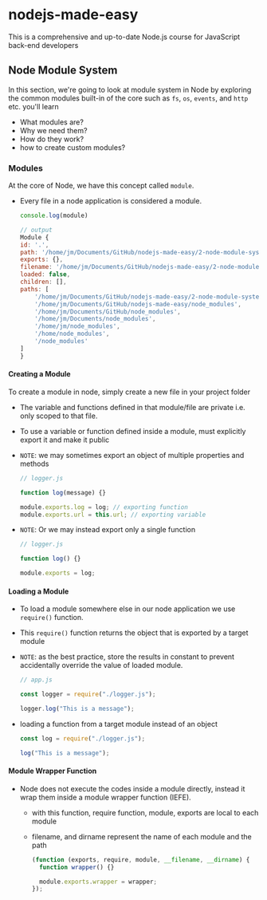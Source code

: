 # nodejs-made-easy

This is a comprehensive and up-to-date Node.js course for JavaScript back-end developers

## Node Module System

In this section, we're going to look at module system in Node by exploring the common modules built-in of the core such as `fs`, `os`, `events`, and `http` etc. you'll learn

- What modules are?
- Why we need them?
- How do they work?
- how to create custom modules?

### Modules

At the core of Node, we have this concept called `module`.

- Every file in a node application is considered a module.

  ```js
  console.log(module)

  // output
  Module {
  id: '.',
  path: '/home/jm/Documents/GitHub/nodejs-made-easy/2-node-module-system',
  exports: {},
  filename: '/home/jm/Documents/GitHub/nodejs-made-easy/2-node-module-system/globals.js',
  loaded: false,
  children: [],
  paths: [
      '/home/jm/Documents/GitHub/nodejs-made-easy/2-node-module-system/node_modules',
      '/home/jm/Documents/GitHub/nodejs-made-easy/node_modules',
      '/home/jm/Documents/GitHub/node_modules',
      '/home/jm/Documents/node_modules',
      '/home/jm/node_modules',
      '/home/node_modules',
      '/node_modules'
  ]
  }
  ```

#### Creating a Module

To create a module in node, simply create a new file in your project folder

- The variable and functions defined in that module/file are private i.e. only scoped to that file.

- To use a variable or function defined inside a module, must explicitly export it and make it public

- `NOTE`: we may sometimes export an object of multiple properties and methods

  ```js
  // logger.js

  function log(message) {}

  module.exports.log = log; // exporting function
  module.exports.url = this.url; // exporting variable
  ```

- `NOTE`: Or we may instead export only a single function

  ```js
  // logger.js

  function log() {}

  module.exports = log;
  ```

#### Loading a Module

- To load a module somewhere else in our node application we use `require()` function.
- This `require()` function returns the object that is exported by a target module

- `NOTE`: as the best practice, store the results in constant to prevent accidentally override the value of loaded module.

  ```js
  // app.js

  const logger = require("./logger.js");

  logger.log("This is a message");
  ```

- loading a function from a target module instead of an object

  ```js
  const log = require("./logger.js");

  log("This is a message");
  ```

#### Module Wrapper Function

- Node does not execute the codes inside a module directly, instead it wrap them inside a module wrapper function (IEFE).

  - with this function, require function, module, exports are local to each module
  - filename, and dirname represent the name of each module and the path

    ```js
    (function (exports, require, module, __filename, __dirname) {
      function wrapper() {}

      module.exports.wrapper = wrapper;
    });
    ```
